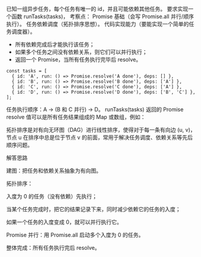 已知一组异步任务，每个任务有唯一的 id，并且可能依赖其他任务。
要求实现一个函数 runTasks(tasks)，
考察点：
Promise 基础（会写 Promise.all 并行/顺序执行）。
任务依赖调度（拓扑排序思想）。
代码实现能力（要能实现一个简单的任务调度器）。


- 所有依赖完成后才能执行该任务；
- 如果多个任务之间没有依赖关系，则它们可以并行执行；
- 返回一个 Promise，当所有任务执行完毕后 resolve。

```
const tasks = [
  { id: 'A', run: () => Promise.resolve('A done'), deps: [] },
  { id: 'B', run: () => Promise.resolve('B done'), deps: ['A'] },
  { id: 'C', run: () => Promise.resolve('C done'), deps: ['A'] },
  { id: 'D', run: () => Promise.resolve('D done'), deps: ['B', 'C'] },
];

```

任务执行顺序：A → (B 和 C 并行) → D。
runTasks(tasks) 返回的 Promise resolve 值可以是所有任务结果组成的 Map 或数组，例如：

拓扑排序是对有向无环图（DAG）进行线性排序，使得对于每一条有向边 (u, v)，节点 u 在排序中总是位于节点 v 的前面，常用于解决任务调度、依赖关系等先后顺序问题。


解答思路

建图：把任务和依赖关系抽象为有向图。

拓扑排序：

入度为 0 的任务（没有依赖）先执行；

当某个任务完成时，把它的结果记录下来，同时减少依赖它的任务的入度；

如果一个任务的入度变成 0，就可以并行执行它。

Promise 并行：用 Promise.all 启动多个入度为 0 的任务。

整体完成：所有任务执行完后 resolve。


